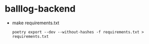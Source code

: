 # balllog-backend

- make requirements.txt
    ```
    poetry export --dev --without-hashes -f requirements.txt > requirements.txt
    ```

